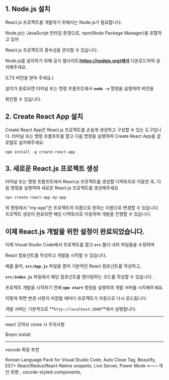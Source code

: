 ## 1. Node.js 설치

 

React.js 프로젝트를 개발하기 위해서는 Node.js가 필요합니다. 

Node.js는 JavaScript 런타임 환경으로, npm(Node Package Manager)을 포함하고 있어 

React.js 프로젝트의 종속성을 관리할 수 있습니다. 

Node.js를 설치하기 위해 공식 웹사이트(**[https://nodejs.org)에서](https://nodejs.xn--org%29-105zg9y/)** 다운로드하여 설치해주세요. 

(LTS 버전을 받아 주세요.)

설치가 완료되면 터미널 또는 명령 프롬프트에서 **`node -v`** 명령을 실행하여 버전을 

확인할 수 있습니다.

## 2. Create React App 설치

Create React App은 React.js 프로젝트를 손쉽게 생성하고 구성할 수 있는 도구입니다. 터미널 또는 명령 프롬프트를 열고 다음 명령을 실행하여 Create React App을 글로벌로 설치해주세요:

```
npm install -g create-react-app
```
## 3. 새로운 React.js 프로젝트 생성

터미널 또는 명령 프롬프트에서 React.js 프로젝트를 생성할 디렉토리로 이동한 후, 다음 명령을 실행하여 새로운 React.js 프로젝트를 생성해주세요

```powershell
npx create-react-app my-app
```

위 명령에서 "my-app"은 프로젝트의 이름으로 원하는 이름으로 변경할 수 있습니다. 프로젝트 생성이 완료되면 해당 디렉토리로 이동하여 개발을 진행할 수 있습니다.

## 이제 React.js 개발을 위한 설정이 완료되었습니다.

이제 Visual Studio Code에서 프로젝트를 열고 **`src`** 폴더 내의 파일들을 수정하여 

React 컴포넌트를 작성하고 개발을 시작할 수 있습니다. 

예를 들어, **`src/App.js`** 파일을 열어 기본적인 React 컴포넌트를 작성하고,

 **`src/index.js`** 파일에서 해당 컴포넌트를 렌더링하는 코드를 작성할 수 있습니다.

프로젝트 개발을 시작하기 전에 **`npm start`** 명령을 실행하여 개발 서버를 시작해주세요. 

이렇게 하면 변경 사항이 저장될 때마다 프로젝트가 자동으로 다시 로드됩니다. 

개발 서버는 기본적으로 **`http://localhost:3000`**에서 실행됩니다.

--------------------------------------------------------------------------------------------

react 깃허브 clone 시 주의사항

$npm install

---------------------------------------------------------------------------------------------

vscode 확장 추천

Korean Language Pack for Visual Studio Code,
Auto Close Tag,
Beautify,
ES7+ React/Redux/React-Native snippets,
Live Server,
Power Mode <---개인 취향 ,
vscode-styled-components, 
